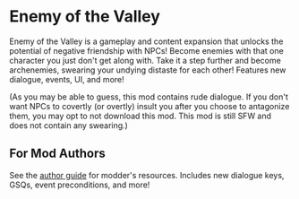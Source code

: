 # Enemy of the Valley

Enemy of the Valley is a gameplay and content expansion that unlocks the potential of negative friendship with NPCs!
Become enemies with that one character you just don't get along with. Take it a step further and become archenemies, swearing your undying distaste for each other!
Features new dialogue, events, UI, and more!

(As you may be able to guess, this mod contains rude dialogue. If you don't want NPCs to covertly (or overtly) insult you after you choose to antagonize them, you may opt to not download this mod. This mod is still SFW and does not contain any swearing.)

## For Mod Authors

See the [author guide](docs/!author-guide.md) for modder's resources. Includes new dialogue keys, GSQs, event preconditions, and more!
